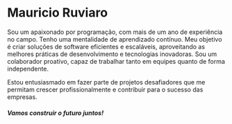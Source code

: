 # Mauricio Ruviaro

Sou um apaixonado por programação, com mais de um ano de experiência no campo. Tenho uma mentalidade de aprendizado contínuo. Meu objetivo é criar soluções de software eficientes e escaláveis, aproveitando as melhores práticas de desenvolvimento e tecnologias inovadoras. Sou um colaborador proativo, capaz de trabalhar tanto em equipes quanto de forma independente.

Estou entusiasmado em fazer parte de projetos desafiadores que me permitam crescer profissionalmente e contribuir para o sucesso das empresas.

#### *Vamos construir o futuro juntos!*
